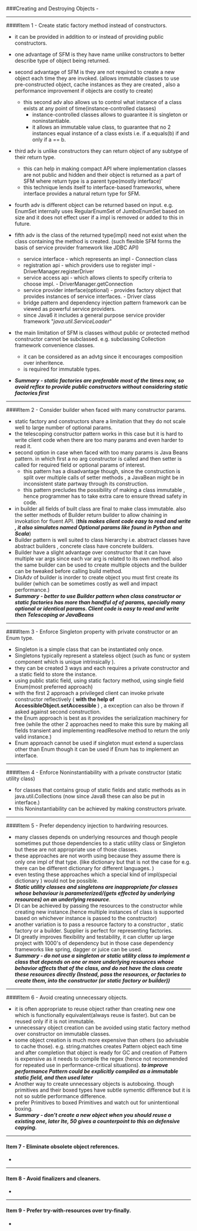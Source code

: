 ###Creating and Destroying Objects -

***

####Item 1 - Create static factory method instead of constructors.
   * it can be provided in addition to or instead of providing public constructors.
   * one advantage of SFM is they have name unlike constructors to better describe type of object being returned.
   * second advantage of SFM is they are not required to create a new object each time they are invoked.
   (allows immutable classes to use pre-constructed object, cache instances as they are created , also a performance improvement
   if objects are costly to create)
     * this second adv also allows us to control what instance of a class exists at any point of time(instance-controlled classes)
       * instance-controlled classes allows to guarantee it is singleton or noninstantiable.
       * it allows an immutable value class, to guarantee that no 2 instances equal instance of a class exists i.e.
       if a.equals(b) if and only if a == b.
   * third adv is unlike constructors they can return object of any subtype of their return type.
     * this can help in making compact API where implementation classes are not public and hidden and their object is returned 
     as a part of SFM where return type is a parent type(mostly interface)'
     * this technique lends itself to interface-based frameworks, where interface
     provides a natural return type for SFM.
   * fourth adv is different object can be returned based on input. e.g. EnumSet internally uses RegularEnumSet of JumboEnumSet based on size and it does not effect user if a impl is removed or added to this in future.
   * fifth adv is the class of the returned type(impl) need not exist when the class containing 
   the method is created. (such flexible SFM forms the basis of service provider framework like JDBC API)
     * service interface - which represents an impl - Connection class
     * registration api - which providers use to register impl - DriverManager.registerDriver
     * service access api - which allows clients to specify criteria to choose impl. - DriverManager.getConnection
     * service provider interface(optional) - provides factory object that provides instances of service interfaces. - Driver class
     * bridge pattern and dependency injection pattern framework can be viewed as powerful service providers.
     * since Java6 it includes a general purpose service provider framework "*java.util.ServiceLoader*"
     
   * the main limitation of SFM is classes without public or protected method constructor cannot be 
   subclassed. e.g. subclassing Collection framework convenience classes.
     * it can be considered as an advtg since it encourages composition over inheritence.
     * is required for immutable types.

   * ***Summary - static factories are preferable most of the times now, so avoid reflex to provide public constructors
    without considering static factories first***
    
    
***

####Item 2 - Consider builder when faced with many constructor params.

  * static factory and constructors share a limitation that they do not scale well to large number of optional params.
  * the telescoping constructor pattern works in this case but it is 
  hard to write client code when there are too many params and even harder to read it.
  * second option in case when faced with too many params is Java Beans pattern. in which first a no arg
  constructor is called and then setter is called for required field or optional params of interest.
    * this pattern has a disadvantage though, since the construction is split over multiple calls
    of setter methods , a JavaBean might be in inconsistent state partway through its construction.
    * this pattern precludes the possibility of making a class immutable , hence programmer has
    to take extra care to ensure thread safety in code.
  * in builder all fields of built class are final to make class immutable.
  also the setter methods of Builder return builder to allow chaining in invokation for fluent API.
  (***this makes client code easy to read and write , it also simulates named Optional params like found
  in Python and Scala***)
  * Builder pattern is well suited to class hierarchy i.e. abstract classes have 
  abstract builders , concrete class have concrete builders.
  * Builder have a slight advantage over constructor that it can have multiple var args since each var arg is 
  related to its own method. also the same builder can be used to create multiple objects and the builder can
  be tweaked before calling build method.
  * DisAdv of builder is inorder to create object you must first create its builder (which can be sometimes costly as well
  and impact performance.)
  * ***Summary - better to use Builder pattern when class constructor or static factories has more than handful of 
  of params, specially many optional or identical params. Client code is easy to read and write then Telescoping or JavaBeans***



***

####Item 3 - Enforce Singleton property with private constructor or an Enum type.

  * Singleton is a simple class that can be instantiated only once.
  * Singletons typically represent a stateless object (such as func or system component which is unique intrinsically ).
  * they can be created 3 ways and each requires a private constructor and a static field to store the instance.
  * using public static field, using static factory method, using single field Enum(most preferred approach)
  * with the first 2 approach a privileged client can invoke private constructor reflectively ( **with the help of 
  AccessibleObject.setAccessible** ) , a exception can also be thrown if asked against second construction.
  * the Enum approach is best as it provides the serialization machinery for free (while the other 2 approaches need
  to make this sure by making all fields transient and implementing readResolve method to return the only valid instance.)
  * Enum approach cannot be used if singleton must extend a superclass other than Enum though it can be used if Enum has to 
  implement an interface.
 
 

***

####Item 4 - Enforce Noninstantiability with a private constructor (static utility class) 

  * for classes that contains group of static fields and static methods as in java.util.Collections (now since Java8 these
  can also be put in interface.)
  * this Noninstantiability can be achieved by making constructors private.

  

***
 
####Item 5 - Prefer dependency injection to hardwiring resources.

  * many classes depends on underlying resources and though people sometimes put those dependencies to a static utility
  class or Singleton but these are not appropriate use of those classes.
  * these approaches are not worth using because they assume there is only one impl of that type. (like dictionary but that is not 
  the case for e.g. there can be different dictionary for different languages. ) 
  * even testing these approaches which a special kind of impl(special dictionary ) would not be possible.
  * ***Static utility classes and singletons are inappropriate for classes whose behaviour is parameterized/(gets effected by 
  underlying resources) on an underlying resource***.
  * DI can be achieved by passing the resources to the constructor while creating new instance.(hence multiple instances
  of class is supported based on whichever instance is passed to the constructor)
  * another variation is to pass a resource factory to a constructor , static factory or a builder. Supplier<T> is 
  perfect for representing factories. 
  * DI greatly improves flexibility and testability, it can clutter up large project with 1000's of dependency
  but in those case dependency frameworks like spring, dagger or juice can be used.
  * ***Summary -  do not use a singleton or static utility class to implement a class that depends on one or more underlying
   resources whose behavior affects that of the class, and do not have the class create these resources directly 
   (Instead, pass the resources, or factories to create them, into the constructor (or static factory or builder))***
   

***

####Item 6 - Avoid creating unnecessary objects.

  * it is often appropriate to reuse object rather than creating new one which is functionally equivalent(always reuse is faster).
  but can be reused only if it is not immutable.
  * unnecessary object creation can be avoided using static factory method over constructor on immutable classes.
  * some object creation is much more expensive than others (so advisable to cache those). e.g. string.matches creates
  Pattern object each time and after completion that object is ready for GC and creation of Pattern is expensive as it needs
  to compile the regex (hence not recommended for repeated use in performance-critical situations).
  ***to improve performance Pattern could be explicitly compiled as a immutable static field, and then used later*** 
  * Another way to create unnecessary objects is autoboxing. though primitives and their boxed types have subtle symentic difference
  but it is not so subtle performance difference.
  * prefer Primitives to boxed Primitives and watch out for unintentional boxing.
  * ***Summary - don't create a new object when you should reuse a existing one, later Ite, 50 gives a counterpoint to this
  on defensive copying.***



***


#### Item 7 - Eliminate obsolete object references.

* 


***


#### Item 8 - Avoid finalizers and cleaners.

* 


***


#### Item 9 - Prefer try-with-resources over try-finally.

* 